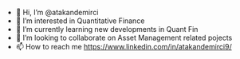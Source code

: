- 👋 Hi, I’m @atakandemirci
- 👀 I’m interested in Quantitative Finance
- 🌱 I’m currently learning new developments in Quant Fin
- 💞️ I’m looking to collaborate on Asset Management related pojects
- 📫 How to reach me https://www.linkedin.com/in/atakandemirci9/

<!---
atakandemirci/atakandemirci is a ✨ special ✨ repository because its `README.md` (this file) appears on your GitHub profile.
You can click the Preview link to take a look at your changes.
--->
